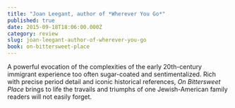 ```yaml
---
title: "Joan Leegant, author of *Wherever You Go*"
published: true
date: 2015-09-18T18:06:00.000Z
category: review
slug: joan-leegant-author-of-wherever-you-go
book: on-bittersweet-place
---
```


A powerful evocation of the complexities of the early 20th-century immigrant experience too often sugar-coated and sentimentalized. Rich with precise period detail and iconic historical references, _On Bittersweet Place_ brings to life the travails and triumphs of one Jewish-American family readers will not easily forget.

